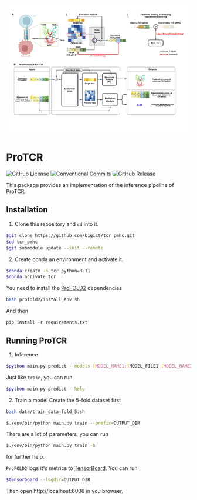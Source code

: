 ![header](assets/fig1.png)

# ProTCR

![GitHub License](https://img.shields.io/github/license/bigict/tar_pmhc)
[![Conventional Commits](https://img.shields.io/badge/Conventional%20Commits-1.0.0-yellow.svg)](https://conventionalcommits.org)
![GitHub Release](https://img.shields.io/github/v/release/bigict/tcr_pmhc)


This package provides an implementation of the inference pipeline of [ProTCR](https://github.com/bigict/tcr_pmhc). 

## Installation

1.  Clone this repository and `cd` into it.
  ```bash
  $git clone https://github.com/bigict/tcr_pmhc.git
  $cd tcr_pmhc
  $git submodule update --init --remote
  ```
2. Create conda an environment and activate it.
  ```bash
  $conda create -n tcr python=3.11
  $conda acrivate tcr
  ```

  You need to install the [ProFOLD2](https://github.com/bigict/ProFOLD2) dependencies
  ```bash
  bash profold2/install_env.sh
  ```

  And then
  ```
  pip install -r requirements.txt 
  ```

## Running ProTCR

1.  Inference
  ```bash
  $python main.py predict --models [MODEL_NAME1:]MODEL_FILE1 [MODEL_NAME2:]MODEL_FILE2
  ```
  
  Just like `train`, you can run
  ```bash
  $python main.py predict --help
  ```
  
2.  Train a model
  Create the 5-fold dataset first
  ```bash
  bash data/train_data_fold_5.sh
  ```

  ```bash
  $./env/bin/python main.py train --prefix=OUTPUT_DIR
  ```
  
  There are a lot of parameters, you can run
    
  ```bash
  $./env/bin/python main.py train -h
  ```
  
  for further help.
  
  `ProFOLD2` logs it's metrics to [TensorBoard](https://www.tensorflow.org/tensorboard). You can run
  
  ```bash
  $tensorboard --logdir=OUTPUT_DIR
  ```
  
  Then open http://localhost:6006 in you browser.
